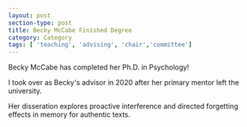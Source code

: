 ```yaml
---
layout: post
section-type: post
title: Becky McCabe Finished Degree
category: Category
tags: [ 'teaching', 'advising', 'chair','committee']
---
```

Becky McCabe has completed her Ph.D. in Psychology!

I took over as Becky's advisor in 2020 after her primary mentor left the university.

Her disseration explores proactive interference and directed forgetting effects in memory for authentic texts.

